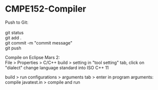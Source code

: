 # CMPE152-Compiler

Push to Git: <br>
<br>
git status <br>
git add . <br>
git commit -m "commit message" <br>
git push <br>

Compile on Eclipse Mars 2: <br>
File > Properties > C/C++ build > setting
in "tool setting" tab, click on "dialect"
change language standard into ISO C++ 11 <br>

build > run configurations > arguments tab > enter in program arguments: compile javatest.in > compile and run
